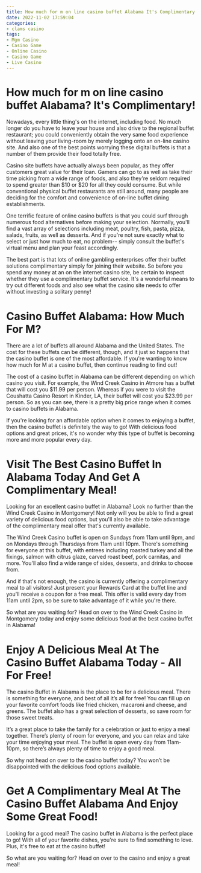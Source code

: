 ```yaml
---
title: How much for m on line casino buffet Alabama It's Complimentary!
date: 2022-11-02 17:59:04
categories:
- clams casino
tags:
- Mgm Casino
- Casino Game
- Online Casino
- Casino Game
- Live Casino
---
```



#  How much for m on line casino buffet Alabama? It's Complimentary!

Nowadays, every little thing's on the internet, including food. No much longer do you have to leave your house and also drive to the regional buffet restaurant; you could conveniently obtain the very same food experience without leaving your living-room by merely logging onto an on-line casino site. And also one of the best points worrying these digital buffets is that a number of them provide their food totally free.

Casino site buffets have actually always been popular, as they offer customers great value for their loan. Gamers can go to as well as take their time picking from a wide range of foods, and also they're seldom required to spend greater than $10 or $20 for all they could consume. But while conventional physical buffet restaurants are still around, many people are deciding for the comfort and convenience of on-line buffet dining establishments.

One terrific feature of online casino buffets is that you could surf through numerous food alternatives before making your selection. Normally, you'll find a vast array of selections including meat, poultry, fish, pasta, pizza, salads, fruits, as well as desserts. And if you're not sure exactly what to select or just how much to eat, no problem-- simply consult the buffet's virtual menu and plan your feast accordingly.

The best part is that lots of online gambling enterprises offer their buffet solutions complimentary simply for joining their website. So before you spend any money at an on the internet casino site, be certain to inspect whether they use a complimentary buffet service. It's a wonderful means to try out different foods and also see what the casino site needs to offer without investing a solitary penny!

#  Casino Buffet Alabama: How Much For M?

There are a lot of buffets all around Alabama and the United States. The cost for these buffets can be different, though, and it just so happens that the casino buffet is one of the most affordable. If you're wanting to know how much for M at a casino buffet, then continue reading to find out!

The cost of a casino buffet in Alabama can be different depending on which casino you visit. For example, the Wind Creek Casino in Atmore has a buffet that will cost you $11.99 per person. Whereas if you were to visit the Coushatta Casino Resort in Kinder, LA, their buffet will cost you $23.99 per person. So as you can see, there is a pretty big price range when it comes to casino buffets in Alabama.

If you're looking for an affordable option when it comes to enjoying a buffet, then the casino buffet is definitely the way to go! With delicious food options and great prices, it's no wonder why this type of buffet is becoming more and more popular every day.

#  Visit The Best Casino Buffet In Alabama Today And Get A Complimentary Meal!

Looking for an excellent casino buffet in Alabama? Look no further than the Wind Creek Casino in Montgomery! Not only will you be able to find a great variety of delicious food options, but you'll also be able to take advantage of the complimentary meal offer that's currently available.

The Wind Creek Casino buffet is open on Sundays from 11am until 9pm, and on Mondays through Thursdays from 11am until 10pm. There's something for everyone at this buffet, with entrees including roasted turkey and all the fixings, salmon with citrus glaze, carved roast beef, pork carnitas, and more. You'll also find a wide range of sides, desserts, and drinks to choose from.

And if that's not enough, the casino is currently offering a complimentary meal to all visitors! Just present your Rewards Card at the buffet line and you'll receive a coupon for a free meal. This offer is valid every day from 11am until 2pm, so be sure to take advantage of it while you're there.

So what are you waiting for? Head on over to the Wind Creek Casino in Montgomery today and enjoy some delicious food at the best casino buffet in Alabama!

#  Enjoy A Delicious Meal At The Casino Buffet Alabama Today - All For Free!

The casino Buffet in Alabama is the place to be for a delicious meal. There is something for everyone, and best of all it’s all for free! You can fill up on your favorite comfort foods like fried chicken, macaroni and cheese, and greens. The buffet also has a great selection of desserts, so save room for those sweet treats.

It’s a great place to take the family for a celebration or just to enjoy a meal together. There’s plenty of room for everyone, and you can relax and take your time enjoying your meal. The buffet is open every day from 11am-10pm, so there’s always plenty of time to enjoy a good meal.

So why not head on over to the casino buffet today? You won’t be disappointed with the delicious food options available.

#  Get A Complimentary Meal At The Casino Buffet Alabama And Enjoy Some Great Food!

Looking for a good meal? The casino buffet in Alabama is the perfect place to go! With all of your favorite dishes, you're sure to find something to love. Plus, it's free to eat at the casino buffet!

So what are you waiting for? Head on over to the casino and enjoy a great meal!